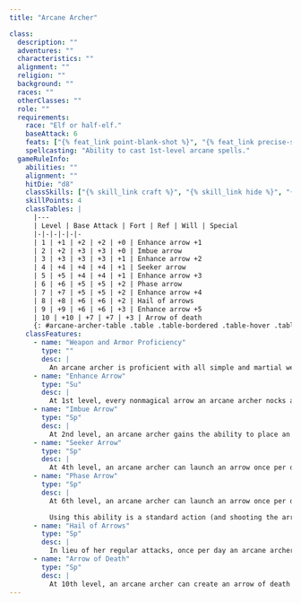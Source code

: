 ```yaml
---
title: "Arcane Archer"

class:
  description: ""
  adventures: ""
  characteristics: ""
  alignment: ""
  religion: ""
  background: ""
  races: ""
  otherClasses: ""
  role: ""
  requirements:
    race: "Elf or half-elf."
    baseAttack: 6
    feats: ["{% feat_link point-blank-shot %}", "{% feat_link precise-shot %}", "{% feat_link weapon-focus 'Weapon Focus (Longbow or Shortbow)' %}"]
    spellcasting: "Ability to cast 1st-level arcane spells."
  gameRuleInfo:
    abilities: ""
    alignment: ""
    hitDie: "d8"
    classSkills: ["{% skill_link craft %}", "{% skill_link hide %}", "{% skill_link listen %}", "{% skill_link move-silently %}", "{% skill_link ride %}", "{% skill_link spot %}", "{% skill_link survival %}", "{% skill_link use-rope %}"]
    skillPoints: 4
    classTables: |
      |---
      | Level | Base Attack | Fort | Ref | Will | Special
      |-|-|-|-|-|-
      | 1 | +1 | +2 | +2 | +0 | Enhance arrow +1
      | 2 | +2 | +3 | +3 | +0 | Imbue arrow
      | 3 | +3 | +3 | +3 | +1 | Enhance arrow +2
      | 4 | +4 | +4 | +4 | +1 | Seeker arrow
      | 5 | +5 | +4 | +4 | +1 | Enhance arrow +3
      | 6 | +6 | +5 | +5 | +2 | Phase arrow
      | 7 | +7 | +5 | +5 | +2 | Enhance arrow +4
      | 8 | +8 | +6 | +6 | +2 | Hail of arrows
      | 9 | +9 | +6 | +6 | +3 | Enhance arrow +5
      | 10 | +10 | +7 | +7 | +3 | Arrow of death
      {: #arcane-archer-table .table .table-bordered .table-hover .table-striped data-caption="Table: The Arcane Archer" }
    classFeatures:
      - name: "Weapon and Armor Proficiency"
        type: ""
        desc: |
          An arcane archer is proficient with all simple and martial weapons, light armor, medium armor, and shields.
      - name: "Enhance Arrow"
        type: "Su"
        desc: |
          At 1st level, every nonmagical arrow an arcane archer nocks and lets fly becomes magical, gaining a +1 enhancement bonus. Unlike magic weapons created by normal means, the archer need not spend experience points or gold pieces to accomplish this task. However, an archer's magic arrows only function for her. For every two levels the character advances past 1st level in the prestige class, the magic arrows she creates gain +1 greater potency (+1 at 1st level, +2 at 3rd level, +3 at 5th level, +4 at 7th level, and +5 at 9th level).
      - name: "Imbue Arrow"
        type: "Sp"
        desc: |
          At 2nd level, an arcane archer gains the ability to place an area spell upon an arrow. When the arrow is fired, the spell's area is centered on where the arrow lands, even if the spell could normally be centered only on the caster. This ability allows the archer to use the bow's range rather than the spell's range. It takes a standard action to cast the spell and fire the arrow. The arrow must be fired in the round the spell is cast, or the spell is wasted.
      - name: "Seeker Arrow"
        type: "Sp"
        desc: |
          At 4th level, an arcane archer can launch an arrow once per day at a target known to her within range, and the arrow travels to the target, even around corners. Only an unavoidable obstacle or the limit of the arrow's range prevents the arrow's flight. This ability negates cover and concealment modifiers, but otherwise the attack is rolled normally. Using this ability is a standard action (and shooting the arrow is part of the action).
      - name: "Phase Arrow"
        type: "Sp"
        desc: |
          At 6th level, an arcane archer can launch an arrow once per day at a target known to her within range, and the arrow travels to the target in a straight path, passing through any nonmagical barrier or wall in its way. (Any magical barrier stops the arrow.) This ability negates cover, concealment, and even armor modifiers, but otherwise the attack is rolled normally.

          Using this ability is a standard action (and shooting the arrow is part of the action).
      - name: "Hail of Arrows"
        type: "Sp"
        desc: |
          In lieu of her regular attacks, once per day an arcane archer of 8th level or higher can fire an arrow at each and every target within range, to a maximum of one target for every arcane archer level she has earned. Each attack uses the archer's primary attack bonus, and each enemy may only be targeted by a single arrow.
      - name: "Arrow of Death"
        type: "Sp"
        desc: |
          At 10th level, an arcane archer can create an arrow of death that forces the target, if damaged by the arrow's attack, to make a DC 20 Fortitude save or be slain immediately. It takes one day to make an arrow of death, and the arrow only functions for the arcane archer who created it. The arrow of death lasts no longer than one year, and the archer can only have one such arrow in existence at a time.
---
```

